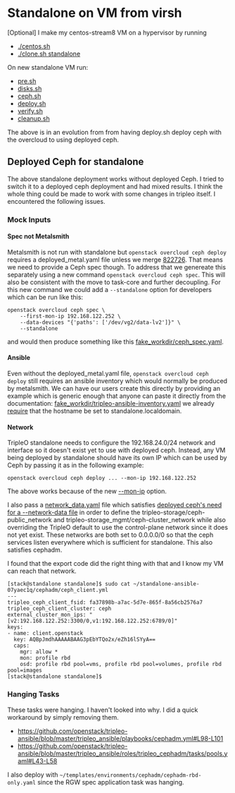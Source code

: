# Standalone on VM from virsh

[Optional] I make my centos-stream8 VM on a hypervisor by running
- [./centos.sh](https://github.com/fultonj/tripleo-laptop/blob/master/centos.sh)
- [./clone.sh standalone](https://github.com/fultonj/tripleo-laptop/blob/master/clone.sh)

On new standalone VM run:
- [pre.sh](pre.sh)
- [disks.sh](disks.sh)
- [ceph.sh](ceph.sh)
- [deploy.sh](deploy.sh)
- [verify.sh](verify.sh)
- [cleanup.sh](cleanup.sh)

The above is in an evolution from from having deploy.sh deploy ceph
with the overcloud to using deployed ceph.

## Deployed Ceph for standalone

The above standalone deployment works without deployed Ceph.
I tried to switch it to a deployed ceph deployment and had mixed
results. I think the whole thing could be made to work with some
changes in tripleo itself. I encountered the following issues.

### Mock Inputs

#### Spec not Metalsmith

Metalsmith is not run with standalone but
`openstack overcloud ceph deploy` requires a deployed_metal.yaml
file unless we merge
[822726](https://review.opendev.org/c/openstack/python-tripleoclient/+/822726).
That means we need to provide a Ceph spec though. To address that we
genereate this separately using a new command `openstack overcloud
ceph spec`. This will also be consistent with the move to task-core
and further decoupling. For this new command we could add a
`--standalone` option for developers which can be run like this:

```
openstack overcloud ceph spec \
    --first-mon-ip 192.168.122.252 \
    --data-devices "{'paths': ['/dev/vg2/data-lv2']}" \
    --standalone
```

and would then produce something like this
[fake_workdir/ceph_spec.yaml](fake_workdir/ceph_spec.yaml).

#### Ansible

Even without the deployed_metal.yaml file, `openstack overcloud ceph
deploy` still requires an ansible inventory which would normally be
produced by metalsmith. We can have our users create this
directly by providing an example which is generic enough that anyone
can paste it directly from the documentation:
[fake_workdir/tripleo-ansible-inventory.yaml](fake_workdir/tripleo-ansible-inventory.yaml)
we already [require](https://docs.openstack.org/project-deploy-guide/tripleo-docs/latest/deployment/standalone.html#deploying-a-standalone-openstack-node)
that the hostname be set to standalone.localdomain.

#### Network

TripleO standalone needs to configure the 192.168.24.0/24 network
and interface so it doesn't exist yet to use with deployed ceph.
Instead, any VM being deployed by standalone should have its own IP
which can be used by Ceph by passing it as in the following example:

```
openstack overcloud ceph deploy ... --mon-ip 192.168.122.252
```

The above works because of the new
[--mon-ip](https://review.opendev.org/c/openstack/python-tripleoclient/+/822537)
option.

I also pass a [network_data.yaml](fake_workdir/network_data.yaml) file
which satisfies 
[deployed ceph's need for a --network-data file](https://docs.openstack.org/project-deploy-guide/tripleo-docs/latest/features/deployed_ceph.html#network-options)
in order to define the tripleo-storage/ceph-public_network and 
tripleo-storage_mgmt/ceph-cluster_network while also overriding the
TripleO default to use the control-plane network since it does
not yet exist. These networks are both set to 0.0.0.0/0 so that
the ceph services listen everywhere which is sufficient for
standalone. This also satisfies cephadm.

I found that the export code did the right thing with that and I know
my VM can reach that network.

```
[stack@standalone standalone]$ sudo cat ~/standalone-ansible-07yaec1q/cephadm/ceph_client.yml
---
tripleo_ceph_client_fsid: fa37898b-a7ac-5d7e-865f-8a56cb2576a7
tripleo_ceph_client_cluster: ceph
external_cluster_mon_ips: "[v2:192.168.122.252:3300/0,v1:192.168.122.252:6789/0]"
keys:
- name: client.openstack
  key: AQBpJmdhAAAAABAAG3pEbYTQo2x/eZh16lSYyA==
  caps:
    mgr: allow *
    mon: profile rbd
    osd: profile rbd pool=vms, profile rbd pool=volumes, profile rbd pool=images
[stack@standalone standalone]$
```

### Hanging Tasks

These tasks were hanging. I haven't looked into why. I did a quick
workaround by simply removing them.

- https://github.com/openstack/tripleo-ansible/blob/master/tripleo_ansible/playbooks/cephadm.yml#L98-L101
- https://github.com/openstack/tripleo-ansible/blob/master/tripleo_ansible/roles/tripleo_cephadm/tasks/pools.yaml#L43-L58

I also deploy with
`~/templates/environments/cephadm/cephadm-rbd-only.yaml` since the RGW
spec application task was hanging.
